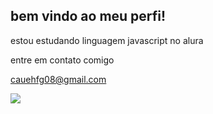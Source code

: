 ## bem vindo ao meu perfi!

estou estudando linguagem javascript no alura 

entre em contato comigo 

cauehfg08@gmail.com

![](https://media1.tenor.com/m/uYVCFLWbuTcAAAAd/khod-catering.gif)
